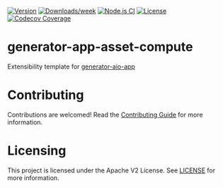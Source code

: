 <!--
Copyright 2021 Adobe. All rights reserved.
This file is licensed to you under the Apache License, Version 2.0 (the "License");
you may not use this file except in compliance with the License. You may obtain a copy
of the License at http://www.apache.org/licenses/LICENSE-2.0

Unless required by applicable law or agreed to in writing, software distributed under
the License is distributed on an "AS IS" BASIS, WITHOUT WARRANTIES OR REPRESENTATIONS
OF ANY KIND, either express or implied. See the License for the specific language
governing permissions and limitations under the License.
-->


[![Version](https://img.shields.io/npm/v/@adobe/generator-app-asset-compute.svg)](https://npmjs.org/package/@adobe/generator-app-asset-compute)
[![Downloads/week](https://img.shields.io/npm/dw/@adobe/generator-app-asset-compute.svg)](https://npmjs.org/package/@adobe/generator-app-asset-compute)
[![Node.js CI](https://github.com/adobe/generator-app-asset-compute/actions/workflows/node.js.yml/badge.svg)](https://github.com/adobe/generator-app-asset-compute/actions/workflows/node.js.yml)
[![License](https://img.shields.io/npm/l/@adobe/generator-app-asset-compute.svg)](https://github.com/adobe/generator-app-asset-compute/blob/main/package.json)
[![Codecov Coverage](https://img.shields.io/codecov/c/github/adobe/generator-app-asset-compute/master.svg?style=flat-square)](https://codecov.io/gh/adobe/generator-app-asset-compute/)

# generator-app-asset-compute

Extensibility template for [generator-aio-app](https://github.com/adobe/generator-aio-app)


# Contributing
Contributions are welcomed! Read the [Contributing Guide](CONTRIBUTING.md) for more information.


# Licensing

This project is licensed under the Apache V2 License. See [LICENSE](LICENSE) for more information.
